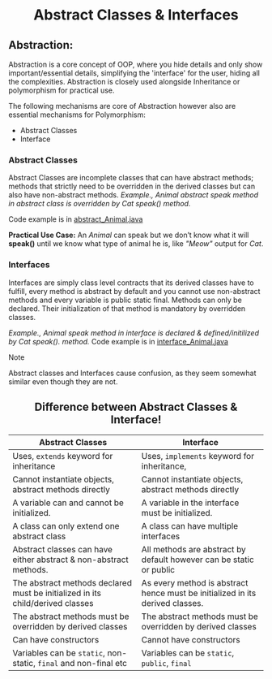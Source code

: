 <h1 align="center"> Abstract Classes & Interfaces </h1>

## Abstraction:
Abstraction is a core concept of OOP, where you hide details and only show important/essential details, simplifying the 'interface' for the user, hiding all the complexities. Abstraction is closely used alongside Inheritance or polymorphism for practical use.

The following mechanisms are core of Abstraction however also are essential mechanisms for Polymorphism:
- Abstract Classes
- Interface
### Abstract Classes
Abstract Classes are incomplete classes that can have abstract methods; methods that strictly need to be overridden in the derived classes but can also have non-abstract methods.
_Example., Animal abstract speak method in abstract class is overridden by Cat speak() method._

Code example is in [abstract_Animal.java](abstract_Animal.java)

**Practical Use Case:** An _Animal_ can speak but we don’t know what it will **speak()** until we know what type of animal he is, like _"Meow"_ output for _Cat_.
### Interfaces
Interfaces are simply class level contracts that its derived classes have to fulfill, every method is abstract by default and you cannot use non-abstract methods and every variable is public static final. Methods can only be declared. Their initialization of that method is mandatory by overridden classes.

_Example., Animal speak method in interface is declared & defined/initilized by Cat speak(). method._
Code example is in [interface_Animal.java](interface_Animal.java)


> [!NOTE]
> Abstract classes and Interfaces cause confusion, as they seem somewhat similar even though they are not.


<h2 align="center"> Difference between Abstract Classes & Interface! </h2>

| Abstract Classes                                                               | Interface                                                                     |
|--------------------------------------------------------------------------------|-------------------------------------------------------------------------------|
| Uses, `extends` keyword for inheritance                                         | Uses, `implements` keyword for inheritance,                                     |
| Cannot instantiate objects, abstract methods directly                          | Cannot instantiate objects, abstract methods directly                         |
| A variable can and cannot be initialized.                                      | A variable in the interface must be initialized.                              |
| A class can only extend one abstract class                                     | A class can have multiple interfaces                                          |
| Abstract classes can have either abstract & non-abstract methods.              | All methods are abstract by default however can be static or public           |
| The abstract methods declared must be initialized in its child/derived classes | As every method is abstract hence must be initialized in its derived classes. |
| The abstract methods must be overridden by derived classes                     | The abstract methods must be overridden by derived classes                    |
| Can have constructors                                                          | Cannot have constructors                                                      |
| Variables can be `static`, non-static, `final` and non-final etc               | Variables can be `static`, `public`, `final`                                        |


